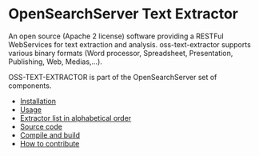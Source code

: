 OpenSearchServer Text Extractor
===============================

An open source (Apache 2 license) software providing a RESTFul WebServices for text extraction and analysis.
oss-text-extractor supports various binary formats (Word processor, Spreadsheet, Presentation, Publishing, Web, Medias,...).

OSS-TEXT-EXTRACTOR is part of the OpenSearchServer set of components.

- [Installation](installation.md)
- [Usage](usage.md)
- [Extractor list in alphabetical order](extractor/README.md)
- [Source code](https://github.com/opensearchserver/oss-text-extractor)
- [Compile and build](compile-and-build.md)
- [How to contribute](contribute.md)